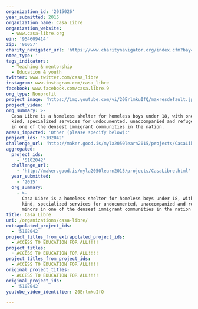 ```yaml
---
organization_id: '2015026'
year_submitted: 2015
organization_name: Casa Libre
organization_website:
  - www.casa-libre.org
ein: '954609414'
zip: '90057'
charity_navigator_url: 'https://www.charitynavigator.org/index.cfm?bay=search.profile&ein=954609414'
ntee_type: ''
tags_indicators:
  - Teaching & mentorship
  - Education & youth
twitter: www.twitter.com/casa_libre
instagram: www.instagram.com/casa_libre
facebook: www.facebook.com/casa.libre.9
org_type: Nonprofit
project_image: 'https://img.youtube.com/vi/20ErlmkuIfQ/maxresdefault.jpg'
project_video: ''
org_summary: >-
  Casa Libre is a homeless shelter for homeless boys under 18, with one of a
  kind, specialized services for undocumented, unaccompanied and refugee minors
  in one of the densest immigrant communities in the nation.
areas_impacted: 'Other (please specify below):'
project_ids: '5102042'
challenge_url: 'http://maker.good.is/myla2050learn2015/projects/CasaLibre.html'
aggregated:
  project_ids:
    - '5102042'
  challenge_url:
    - 'http://maker.good.is/myla2050learn2015/projects/CasaLibre.html'
  year_submitted:
    - '2015'
  org_summary:
    - >-
      Casa Libre is a homeless shelter for homeless boys under 18, with one of a
      kind, specialized services for undocumented, unaccompanied and refugee
      minors in one of the densest immigrant communities in the nation.
title: Casa Libre
uri: /organizations/casa-libre/
extrapolated_project_ids:
  - '5102042'
project_titles_from_extrapolated_project_ids:
  - ACCESS TO EDUCATION FOR ALL!!!!
project_titles:
  - ACCESS TO EDUCATION FOR ALL!!!!
project_titles_from_project_ids:
  - ACCESS TO EDUCATION FOR ALL!!!!
original_project_titles:
  - ACCESS TO EDUCATION FOR ALL!!!!
original_project_ids:
  - '5102042'
youtube_video_identifier: 20ErlmkuIfQ

---
```

